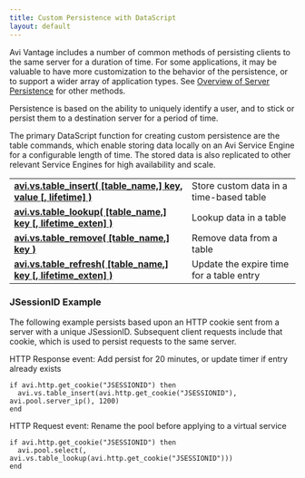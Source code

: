 ```yaml
---
title: Custom Persistence with DataScript
layout: default
---
```

Avi Vantage includes a number of common methods of persisting clients to the same server for a duration of time. For some applications, it may be valuable to have more customization to the behavior of the persistence, or to support a wider array of application types.  See <a href="/docs/latest/overview-of-server-persistence">Overview of Server Persistence</a> for other methods.

Persistence is based on the ability to uniquely identify a user, and to stick or persist them to a destination server for a period of time.

The primary DataScript function for creating custom persistence are the table commands, which enable storing data locally on an Avi Service Engine for a configurable length of time. The stored data is also replicated to other relevant Service Engines for high availability and scale.

<table class="table table-hover table table-bordered table-hover">  
<tbody>     
<tr>   
<td><strong><a href="/docs/latest/datascript-avi-vs-table_insert">avi.vs.table_insert( [table_name,] key, value [, lifetime] )</a></strong></td>
<td>Store custom data in a time-based table</td>
</tr>
<tr>   
<td><strong><a href="/docs/latest/datascript-avi-vs-table_lookup">avi.vs.table_lookup( [table_name,] key [, lifetime_exten] )</a></strong></td>
<td>Lookup data in a table</td>
</tr>
<tr>   
<td><strong><a href="/docs/latest/datascript-avi-vs-table_remove">avi.vs.table_remove( [table_name,] key )</a></strong></td>
<td>Remove data from a table</td>
</tr>
<tr>   
<td><strong><a href="/docs/latest/datascript-avi-vs-table_refresh">avi.vs.table_refresh( [table_name,] key [, lifetime_exten] )</a></strong></td>
<td>Update the expire time for a table entry</td>
</tr>
</tbody>
</table> 

### JSessionID Example

The following example persists based upon an HTTP cookie sent from a server with a unique JSessionID. Subsequent client requests include that cookie, which is used to persist requests to the same server.

HTTP Response event: Add persist for 20 minutes, or update timer if entry already exists


<pre><code class="language-lua">if avi.http.get_cookie("JSESSIONID") then
  avi.vs.table_insert(avi.http.get_cookie("JSESSIONID"), avi.pool.server_ip(), 1200)
end</code></pre>  HTTP Request event: Rename the pool before applying to a virtual service 

<pre><code class="language-lua">if avi.http.get_cookie("JSESSIONID") then
  avi.pool.select(, avi.vs.table_lookup(avi.http.get_cookie("JSESSIONID")))
end</code></pre>  